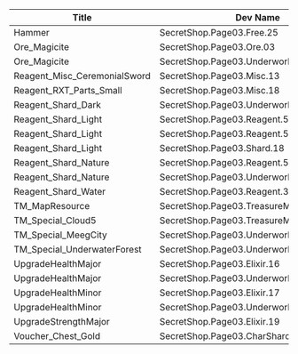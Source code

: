 | Title | Dev Name | Quantity | Currency |  Price |
| ----- | -------- | -------- | -------- |  ----- |
| Hammer | SecretShop.Page03.Free.25 | 3 | Currency:Gold | 0 |
| Ore_Magicite | SecretShop.Page03.Ore.03 | 3 | Currency:Gold | 21250 |
| Ore_Magicite | SecretShop.Page03.UnderworldTrader.31 | 20 | Gems | 7 |
| Reagent_Misc_CeremonialSword | SecretShop.Page03.Misc.13 | 2 | Currency:Gold | 1000000 |
| Reagent_RXT_Parts_Small | SecretShop.Page03.Misc.18 | 1 | Currency:Gold | 50000 |
| Reagent_Shard_Dark | SecretShop.Page03.UnderworldTrader.44 | 1 | Gems | 170 |
| Reagent_Shard_Light | SecretShop.Page03.Reagent.53 | 1 | Gems | 170 |
| Reagent_Shard_Light | SecretShop.Page03.Reagent.58 | 1 | Gems | 170 |
| Reagent_Shard_Light | SecretShop.Page03.Shard.18 | 1 | Gems | 170 |
| Reagent_Shard_Nature | SecretShop.Page03.Reagent.55 | 1 | Gems | 170 |
| Reagent_Shard_Nature | SecretShop.Page03.UnderworldTrader.47 | 1 | Gems | 170 |
| Reagent_Shard_Water | SecretShop.Page03.Reagent.34 | 1 | Currency:Gold | 255000 |
| TM_MapResource | SecretShop.Page03.TreasureMap.13 | 10 | Gems | 10 |
| TM_Special_Cloud5 | SecretShop.Page03.TreasureMap.16 | 2 | Gems | 150 |
| TM_Special_MeegCity | SecretShop.Page03.UnderworldTrader.56 | 3 | Gems | 200 |
| TM_Special_UnderwaterForest | SecretShop.Page03.UnderworldTrader.58 | 1 | Gems | 280 |
| UpgradeHealthMajor | SecretShop.Page03.Elixir.16 | 5 | Gems | 25 |
| UpgradeHealthMajor | SecretShop.Page03.UnderworldTraderGold.07 | 6 | Currency:Gold | 35000 |
| UpgradeHealthMinor | SecretShop.Page03.Elixir.17 | 15 | Gems | 4 |
| UpgradeHealthMinor | SecretShop.Page03.UnderworldTraderGold.08 | 15 | Currency:Gold | 2800 |
| UpgradeStrengthMajor | SecretShop.Page03.Elixir.19 | 5 | Gems | 25 |
| Voucher_Chest_Gold | SecretShop.Page03.CharShard.17 | 1 | Currency:Gold | 7500000 |
